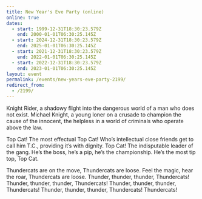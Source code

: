 ```yaml
---
title: New Year's Eve Party (online)
online: true
dates:
  - start: 1999-12-31T18:30:23.579Z
    end: 2000-01-01T06:30:25.145Z
  - start: 2024-12-31T18:30:23.579Z
    end: 2025-01-01T06:30:25.145Z
  - start: 2021-12-31T18:30:23.579Z
    end: 2022-01-01T06:30:25.145Z
  - start: 2022-12-31T18:30:23.579Z
    end: 2023-01-01T06:30:25.145Z
layout: event
permalink: /events/new-years-eve-party-2199/
redirect_from:
  - /2199/
---
```

Knight Rider, a shadowy flight into the dangerous world of a man who does not exist. Michael Knight, a young loner on a crusade to champion the cause of the innocent, the helpless in a world of criminals who operate above the law.

Top Cat! The most effectual Top Cat! Who’s intellectual close friends get to call him T.C., providing it’s with dignity. Top Cat! The indisputable leader of the gang. He’s the boss, he’s a pip, he’s the championship. He’s the most tip top, Top Cat.

Thundercats are on the move, Thundercats are loose. Feel the magic, hear the roar, Thundercats are loose. Thunder, thunder, thunder, Thundercats! Thunder, thunder, thunder, Thundercats! Thunder, thunder, thunder, Thundercats! Thunder, thunder, thunder, Thundercats! Thundercats!
